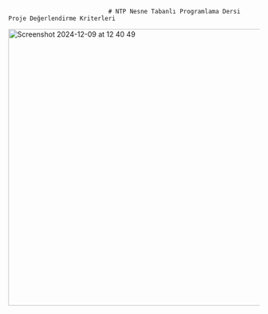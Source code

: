                                 # NTP Nesne Tabanlı Programlama Dersi Proje Değerlendirme Kriterleri

<img width="554" alt="Screenshot 2024-12-09 at 12 40 49" src="https://github.com/user-attachments/assets/0e6e2653-59ed-4665-addd-d359a10ff2bc">
